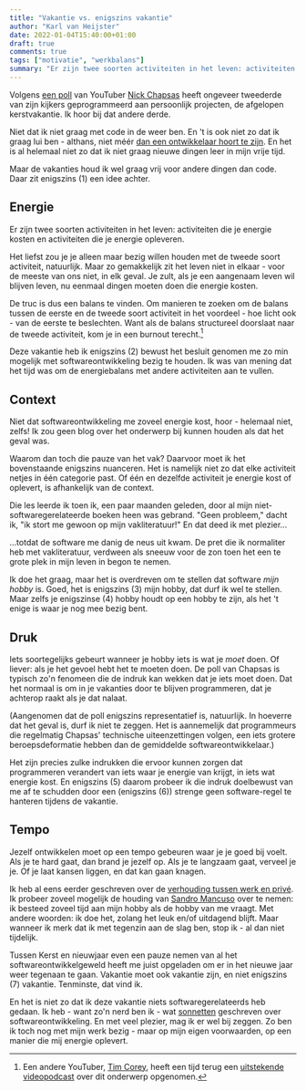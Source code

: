 ```yaml
---
title: "Vakantie vs. enigszins vakantie"
author: "Karl van Heijster"
date: 2022-01-04T15:40:00+01:00
draft: true
comments: true
tags: ["motivatie", "werkbalans"]
summary: "Er zijn twee soorten activiteiten in het leven: activiteiten die je energie kosten en activiteiten die je energie opleveren. De truc is een balans te vinden. Om manieren te zoeken om de balans tussen de eerste en de tweede soort activiteit in het voordeel - hoe licht ook - van de eerste te beslechten. Deze vakantie heb ik enigszins bewust het besluit genomen me zo min mogelijk met softwareontwikkeling bezig te houden. Ik was van mening dat het tijd was om de energiebalans met andere activiteiten aan te vullen."
---
```


Volgens [een poll](https://www.youtube.com/post/UgkxPNJqUc-scwm4TJB_ZCKjsF6-xyXvQx13) van YouTuber [Nick Chapsas](https://www.youtube.com/channel/UCrkPsvLGln62OMZRO6K-llg) heeft ongeveer tweederde van zijn kijkers geprogrammeerd aan persoonlijk projecten, de afgelopen kerstvakantie. Ik hoor bij dat andere derde.


Niet dat ik niet graag met code in de weer ben. En 't is ook niet zo dat ik graag lui ben - althans, niet méér [dan een ontwikkelaar hoort te zijn](https://exceptionnotfound.net/be-the-laziest-programmer-you-can-be). En het is al helemaal niet zo dat ik niet graag nieuwe dingen leer in mijn vrije tijd. 


Maar de vakanties houd ik wel graag vrij voor andere dingen dan code. Daar zit enigszins (1) een idee achter.


## Energie


Er zijn twee soorten activiteiten in het leven: activiteiten die je energie kosten en activiteiten die je energie opleveren. 


Het liefst zou je je alleen maar bezig willen houden met de tweede soort activiteit, natuurlijk. Maar zo gemakkelijk zit het leven niet in elkaar - voor de meeste van ons niet, in elk geval. Je zult, als je een aangenaam leven wil blijven leven, nu eenmaal dingen moeten doen die energie kosten.


De truc is dus een balans te vinden. Om manieren te zoeken om de balans tussen de eerste en de tweede soort activiteit in het voordeel - hoe licht ook - van de eerste te beslechten. Want als de balans structureel doorslaat naar de tweede activiteit, kom je in een burnout terecht.[^1]


Deze vakantie heb ik enigszins (2) bewust het besluit genomen me zo min mogelijk met softwareontwikkeling bezig te houden. Ik was van mening dat het tijd was om de energiebalans met andere activiteiten aan te vullen.


## Context


Niet dat softwareontwikkeling me zoveel energie kost, hoor - helemaal niet, zelfs! Ik zou geen blog over het onderwerp bij kunnen houden als dat het geval was.


Waarom dan toch die pauze van het vak? Daarvoor moet ik het bovenstaande enigszins nuanceren. Het is namelijk niet zo dat elke activiteit netjes in één categorie past. Of één en dezelfde activiteit je energie kost of oplevert, is afhankelijk van de context.


Die les leerde ik toen ik, een paar maanden geleden, door al mijn niet-softwaregerelateerde boeken heen was gebrand. "Geen probleem," dacht ik, "ik stort me gewoon op mijn vakliteratuur!" En dat deed ik met plezier...


...totdat de software me danig de neus uit kwam. De pret die ik normaliter heb met vakliteratuur, verdween als sneeuw voor de zon toen het een te grote plek in mijn leven in begon te nemen.


Ik doe het graag, maar het is overdreven om te stellen dat software *mijn hobby* is. Goed, het is enigszins (3) mijn hobby, dat durf ik wel te stellen. Maar zelfs je enigszinse (4) hobby houdt op een hobby te zijn, als het 't enige is waar je nog mee bezig bent. 


## Druk


Iets soortegelijks gebeurt wanneer je hobby iets is wat je *moet* doen. Of liever: als je het gevoel hebt het te moeten doen. De poll van Chapsas is typisch zo'n fenomeen die de indruk kan wekken dat je iets moet doen. Dat het normaal is om in je vakanties door te blijven programmeren, dat je achterop raakt als je dat nalaat.


(Aangenomen dat de poll enigszins representatief is, natuurlijk. In hoeverre dat het geval is, durf ik niet te zeggen. Het is aannemelijk dat programmeurs die regelmatig Chapsas' technische uiteenzettingen volgen, een iets grotere beroepsdeformatie hebben dan de gemiddelde softwareontwikkelaar.)


Het zijn precies zulke indrukken die ervoor kunnen zorgen dat programmeren verandert van iets waar je energie van krijgt, in iets wat energie kost. En enigszins (5) daarom probeer ik die indruk doelbewust van me af te schudden door een (enigszins (6)) strenge geen software-regel te hanteren tijdens de vakantie.


## Tempo


Jezelf ontwikkelen moet op een tempo gebeuren waar je je goed bij voelt. Als je te hard gaat, dan brand je jezelf op. Als je te langzaam gaat, verveel je je. Of je laat kansen liggen, en dat kan gaan knagen.


Ik heb al eens eerder geschreven over de [verhouding tussen werk en privé](/blog/21/08/werk-en-prive/). Ik probeer zoveel mogelijk de houding van [Sandro Mancuso](https://twitter.com/sandromancuso) over te nemen: ik besteed zoveel tijd aan mijn hobby als de hobby van me vraagt. Met andere woorden: ik doe het, zolang het leuk en/of uitdagend blijft. Maar wanneer ik merk dat ik met tegenzin aan de slag ben, stop ik - al dan niet tijdelijk.


Tussen Kerst en nieuwjaar even een pauze nemen van al het softwareontwikkelgeweld heeft me juist opgeladen om er in het nieuwe jaar weer tegenaan te gaan. Vakantie moet ook vakantie zijn, en niet enigszins (7) vakantie. Tenminste, dat vind ik. 


En het is niet zo dat ik deze vakantie niets softwaregerelateerds heb gedaan. Ik heb - want zo'n nerd ben ik - wat [sonnetten](/blog/22/01/twee-sonnetten-over-software-ontwikkelen/) geschreven over softwareontwikkeling. En met veel plezier, mag ik er wel bij zeggen. Zo ben ik toch nog met mijn werk bezig - maar op mijn eigen voorwaarden, op een manier die mij energie oplevert.


[^1]: Een andere YouTuber, [Tim Corey](https://www.youtube.com/channel/UC-ptWR16ITQyYOglXyQmpzw), heeft een tijd terug een [uitstekende videopodcast](https://www.youtube.com/watch?v=WkQ_3Gi6Xmc) over dit onderwerp opgenomen.
